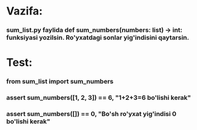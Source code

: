 # Vazifa:
### sum_list.py faylida def sum_numbers(numbers: list) -> int: funksiyasi yozilsin. Ro'yxatdagi sonlar yig'indisini qaytarsin.
# Test:
### from sum_list import sum_numbers
### assert sum_numbers([1, 2, 3]) == 6, "1+2+3=6 bo'lishi kerak"
### assert sum_numbers([]) == 0, "Bo'sh ro'yxat yig'indisi 0 bo'lishi kerak"

